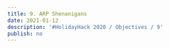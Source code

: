 ```yaml
---
title: 9. ARP Shenanigans
date: 2021-01-12
description: '#HolidayHack 2020 / Objectives / 9'
publish: no
---
```



